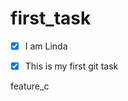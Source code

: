 # first_task

- [x] I am Linda
- [x] This is my first git task




























feature_c
